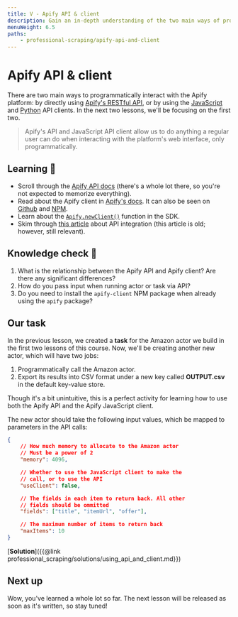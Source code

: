 ```yaml
---
title: V - Apify API & client
description: Gain an in-depth understanding of the two main ways of programmatically interacting with the Apify platform - throught the API, and through a client.
menuWeight: 6.5
paths:
    - professional-scraping/apify-api-and-client
---
```


# [](#api-and-client) Apify API & client

There are two main ways to programmatically interact with the Apify platform: by directly using [Apify's RESTful API](https://docs.apify.com/api/v2), or by using the [JavaScript](https://docs.apify.com/apify-client-js) and [Python](https://docs.apify.com/apify-client-python) API clients. In the next two lessons, we'll be focusing on the first two.

> Apify's API and JavaScript API client allow us to do anything a regular user can do when interacting with the platform's web interface, only programmatically.

## [](#learning) Learning 🧠

- Scroll through the [Apify API docs](https://docs.apify.com/api/v2) (there's a whole lot there, so you're not expected to memorize everything).
- Read about the Apify client in [Apify's docs](https://docs.apify.com/apify-client-js). It can also be seen on [Github](https://github.com/apify/apify-client-js) and [NPM](https://www.npmjs.com/package/apify-client).
- Learn about the [`Apify.newClient()`](https://sdk.apify.com/docs/api/apify#apifynewclientoptions) function in the SDK.
- Skim through [this article](https://help.apify.com/en/articles/2868670-how-to-pass-data-from-web-scraper-to-another-actor) about API integration (this article is old; however, still relevant).

## [](#quiz) Knowledge check 📝

1. What is the relationship between the Apify API and Apify client? Are there any significant differences?
2. How do you pass input when running actor or task via API?
3. Do you need to install the `apify-client` NPM package when already using the `apify` package?

## Our task

In the previous lesson, we created a **task** for the Amazon actor we build in the first two lessons of this course. Now, we'll be creating another new actor, which will have two jobs:

1. Programmatically call the Amazon actor.
2. Export its results into CSV format under a new key called **OUTPUT.csv** in the default key-value store.

Though it's a bit unintuitive, this is a perfect activity for learning how to use both the Apify API and the Apify JavaScript client.

The new actor should take the following input values, which be mapped to parameters in the API calls:

```JSON
{
    // How much memory to allocate to the Amazon actor
    // Must be a power of 2
    "memory": 4096,

    // Whether to use the JavaScript client to make the
    // call, or to use the API
    "useClient": false,

    // The fields in each item to return back. All other
    // fields should be ommitted
    "fields": ["title", "itemUrl", "offer"],

    // The maximum number of items to return back
    "maxItems": 10
}
```

[**Solution**]({{@link professional_scraping/solutions/using_api_and_client.md}})

## [](#next) Next up

Wow, you've learned a whole lot so far. The next lesson will be released as soon as it's written, so stay tuned!
